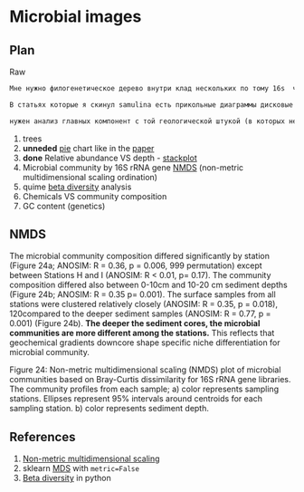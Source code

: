 # Microbial images

## Plan

Raw

```txt
Мне нужно филогенетическое дерево внутри клад нескольких по тому 16s  что есть хотя это будет не очень репрезентативно по крайней мере это пойдет метод максимального правдоподобия наверное пойдет но тебе лучше знать клады для которых нужны деревья : Mycobacteria нужно дерево  в пределах пробы 2 см глубиной Готландская впадина и дерево между всеми остальными пробами где они там есть и наверное еще дерево с теми ребятами которые есть в NCBI, И тоже самое наверное для Архей (4 группы у меня разных тоже будет неплохо наверное) . и для JS1…

В статьях которые я скинул samulina есть прикольные диаграммы дисковые я думал для нескольких групп микробов сделать такие если ты вдруг придумаешь как их сделать то будет круто если нет то пофиг сделаю еще столбики уебищные в первой статье там диаграммы   у Shimizu... с 111 по 137 красивые вещи особенно там анализы главных компонент и еще дерево в конце вроде оно по всем таксонам которые у него есть. Knittel мне нравиться пузырьковой диаграммой

нужен анализ главных компонент с той геологической штукой (в которых нет 4 моих образцов по глубине) и корреляции групп JS1 с глубиной. Константин Сенсей наш еще про ГЦ состав говорил но наверное его можно для глубины сделать( для каждой пробы отдельно всех в кучу , типа как отношение к кислороду…
```

1. trees
2. **unneded** [pie](https://medium.com/@kvnamipara/a-better-visualisation-of-pie-charts-by-matplotlib-935b7667d77f) chart like in the [paper](./docs/Samylina2021_Article_OnThePossibilityOfAerobicMetha.pdf)
3. **done** Relative abundance VS depth - [stackplot](https://stackoverflow.com/questions/50802556/how-to-plot-a-vertical-area-plot-with-pandas)
4. Microbial community by 16S rRNA gene [NMDS](http://qiime.org/scripts/nmds.html) (non-metric multidimensional scaling ordination)
5. quime [beta diversity](http://qiime.org/scripts/beta_diversity.html) analysis
6. Chemicals VS community composition
7. GC content (genetics)

## NMDS

The microbial community composition differed significantly by station (Figure
24a; ANOSIM: R = 0.36, p = 0.006, 999 permutation) except between Stations H and I
(ANOSIM: R < 0.01, p= 0.17). The community composition differed also between 0-10cm
and 10-20 cm sediment depths (Figure 24b; ANOSIM: R = 0.35 p= 0.001). The surface
samples from all stations were clustered relatively closely (ANOSIM: R = 0.35, p = 0.018),
120compared to the deeper sediment samples (ANOSIM: R = 0.77, p = 0.001) (Figure 24b).
**The deeper the sediment cores, the microbial communities are more different among the
stations.** This reflects that geochemical gradients downcore shape specific niche
differentiation for microbial community.

Figure 24: Non-metric multidimensional scaling (NMDS) plot of microbial
communities based on Bray-Curtis dissimilarity for 16S rRNA gene libraries. The
community profiles from each sample; a) color represents sampling stations. Ellipses
represent 95% intervals around centroids for each sampling station. b) color
represents sediment depth.

## References

1. [Non-metric multidimensional scaling](https://mb3is.megx.net/gustame/dissimilarity-based-methods/nmds)
2. sklearn [MDS](https://scikit-learn.org/stable/modules/generated/sklearn.manifold.MDS.html) with `metric=False`
3. [Beta diversity](http://scikit-bio.org/docs/0.2.0/generated/skbio.diversity.beta.html) in python
